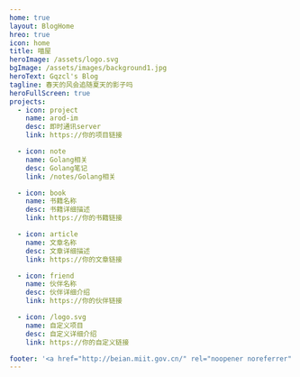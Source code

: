 ```yaml
---
home: true
layout: BlogHome
hreo: true
icon: home
title: 喵屋
heroImage: /assets/logo.svg
bgImage: /assets/images/background1.jpg
heroText: Gqzcl's Blog
tagline: 春天的风会追随夏天的影子吗
heroFullScreen: true
projects:
  - icon: project
    name: arod-im
    desc: 即时通讯server
    link: https://你的项目链接

  - icon: note
    name: Golang相关
    desc: Golang笔记
    link: /notes/Golang相关

  - icon: book
    name: 书籍名称
    desc: 书籍详细描述
    link: https://你的书籍链接

  - icon: article
    name: 文章名称
    desc: 文章详细描述
    link: https://你的文章链接

  - icon: friend
    name: 伙伴名称
    desc: 伙伴详细介绍
    link: https://你的伙伴链接

  - icon: /logo.svg
    name: 自定义项目
    desc: 自定义详细介绍
    link: https://你的自定义链接

footer: '<a href="http://beian.miit.gov.cn/" rel="noopener noreferrer" target="_blank">ICP备案号：苏ICP备19021780号</a> | <a href="/about/site.html">关于网站</a>'
---
```

